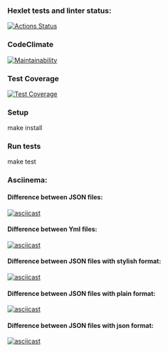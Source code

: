 ### Hexlet tests and linter status:
[![Actions Status](https://github.com/vital0101/frontend-project-46/workflows/hexlet-check/badge.svg)](https://github.com/vital0101/frontend-project-46/actions)

### CodeClimate
[![Maintainability](https://api.codeclimate.com/v1/badges/d013af332e97d3eaad15/maintainability)](https://codeclimate.com/github/vital0101/frontend-project-46/maintainability)

### Test Coverage
[![Test Coverage](https://api.codeclimate.com/v1/badges/d013af332e97d3eaad15/test_coverage)](https://codeclimate.com/github/vital0101/frontend-project-46/test_coverage)

### Setup  

make install

### Run tests  

make test

### Asciinema:  

#### Difference between JSON files: 

[![asciicast](https://asciinema.org/a/598375.svg)](https://asciinema.org/a/598375)

#### Difference between Yml files:

[![asciicast](https://asciinema.org/a/598376.svg)](https://asciinema.org/a/598376)

#### Difference between JSON files with stylish format:

[![asciicast](https://asciinema.org/a/598380.svg)](https://asciinema.org/a/598380)

#### Difference between JSON files with plain format:

[![asciicast](https://asciinema.org/a/598381.svg)](https://asciinema.org/a/598381)

#### Difference between JSON files with json format:

[![asciicast](https://asciinema.org/a/598382.svg)](https://asciinema.org/a/598382)

